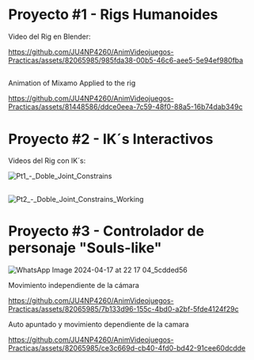 
# Proyecto #1 - Rigs Humanoides

Video del Rig en Blender: 

https://github.com/JU4NP4260/AnimVideojuegos-Practicas/assets/82065985/985fda38-00b5-46c6-aee5-5e94ef980fba

##

Animation of Mixamo Applied to the rig

https://github.com/JU4NP4260/AnimVideojuegos-Practicas/assets/81448586/ddce0eea-7c59-48f0-88a5-16b74dab349c

# Proyecto #2 - IK´s Interactivos

Videos del Rig con IK´s:

![Pt1_-_Doble_Joint_Constrains](https://github.com/JU4NP4260/AnimVideojuegos-Practicas/assets/81448586/0aeaeef9-0755-402d-b726-7916722a9f25)

##

![Pt2_-_Doble_Joint_Constrains_Working](https://github.com/JU4NP4260/AnimVideojuegos-Practicas/assets/81448586/27565e13-f6fd-4b76-ba3c-6558e3265fa5)

# Proyecto #3 - Controlador de personaje "Souls-like"
![WhatsApp Image 2024-04-17 at 22 17 04_5cdded56](https://github.com/JU4NP4260/AnimVideojuegos-Practicas/assets/82065985/ba627d62-0b7d-4bc6-ade2-996fcb029b19)

Movimiento independiente de la cámara

https://github.com/JU4NP4260/AnimVideojuegos-Practicas/assets/82065985/7b133d96-155c-4bd0-a2bf-5fde4124f29c

Auto apuntado y movimiento dependiente de la camara

https://github.com/JU4NP4260/AnimVideojuegos-Practicas/assets/82065985/ce3c669d-cb40-4fd0-bd42-91cee60dcdde

